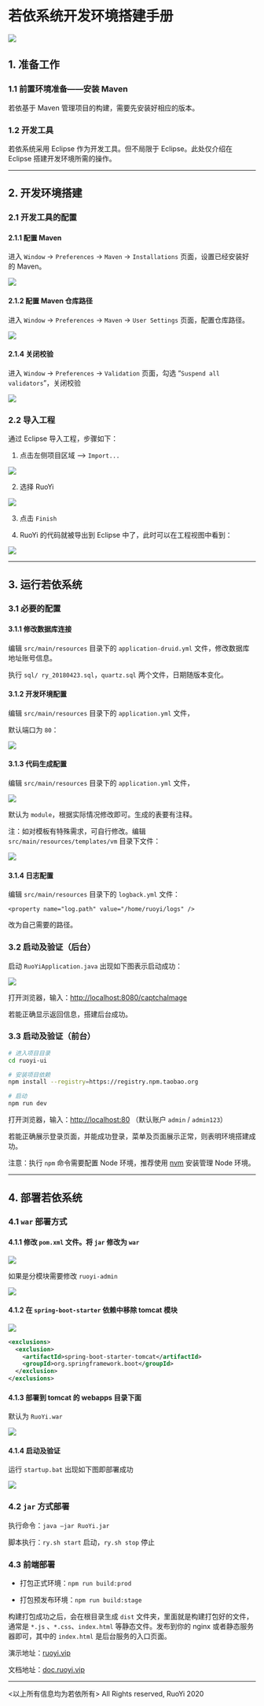 # 若依系统开发环境搭建手册

![](./assets/ruoyi.png)

## 1. 准备工作

### 1.1 前置环境准备——安装 Maven

若依基于 Maven 管理项目的构建，需要先安装好相应的版本。

### 1.2 开发工具

若依系统采用 Eclipse 作为开发工具。但不局限于 Eclipse。此处仅介绍在 Eclipse 搭建开发环境所需的操作。

---

## 2. 开发环境搭建

### 2.1 开发工具的配置

#### 2.1.1 配置 Maven

进入 `Window` -> `Preferences` -> `Maven` -> `Installations` 页面，设置已经安装好的 Maven。

![](./assets/eclipse-preferences-maven-installations.png)

#### 2.1.2 配置 Maven 仓库路径

进入 `Window` -> `Preferences` -> `Maven` -> `User Settings` 页面，配置仓库路径。

![](./assets/eclipse-preferences-maven-user-settings.png)

#### 2.1.4 关闭校验

进入 `Window` -> `Preferences` -> `Validation` 页面，勾选 “`Suspend all validators`”，关闭校验

![](./assets/eclipse-preferences-validation.png)

### 2.2 导入工程

通过 Eclipse 导入工程，步骤如下：

1. 点击左侧项目区域 —> `Import...`

![](./assets/eclipse-import.png)

2. 选择 RuoYi

![](./assets/eclipse-import-maven-projects.png)

3. 点击 `Finish`

4. RuoYi 的代码就被导出到 Eclipse 中了，此时可以在工程视图中看到：

![](./assets/eclipse-projects.png)

---

## 3. 运行若依系统

### 3.1 必要的配置

#### 3.1.1 修改数据库连接

编辑 `src/main/resources` 目录下的 `application-druid.yml` 文件，修改数据库地址账号信息。

执行 `sql/ ry_20180423.sql`，`quartz.sql` 两个文件，日期随版本变化。

#### 3.1.2 开发环境配置

编辑 `src/main/resources` 目录下的 `application.yml` 文件，

默认端口为 `80`：

![](./assets/server-port.png)


#### 3.1.3 代码生成配置

编辑 `src/main/resources` 目录下的 `application.yml` 文件，

![](./assets/package-name.png)

默认为 `module`，根据实际情况修改即可。生成的表要有注释。

注：如对模板有特殊需求，可自行修改。编辑 `src/main/resources/templates/vm` 目录下文件：

![](./assets/templates-vm.png)

#### 3.1.4 日志配置

编辑 `src/main/resources` 目录下的 `logback.yml` 文件：

`<property name="log.path" value="/home/ruoyi/logs" />`

改为自己需要的路径。

### 3.2 启动及验证（后台）

启动 `RuoYiApplication.java` 出现如下图表示启动成功：

![](./assets/ruo-yi-application.png)

打开浏览器，输入：[http://localhost:8080/captchaImage](http://localhost:8080/captchaImage)

若能正确显示返回信息，搭建后台成功。

### 3.3 启动及验证（前台）

```bash
# 进入项目目录
cd ruoyi-ui

# 安装项目依赖
npm install --registry=https://registry.npm.taobao.org

# 启动
npm run dev
```

打开浏览器，输入：[http://localhost:80](http://localhost:80) （默认账户 `admin` / `admin123`）

若能正确展示登录页面，并能成功登录，菜单及页面展示正常，则表明环境搭建成功。

注意：执行 `npm` 命令需要配置 Node 环境，推荐使用 [nvm](https://github.com/nvm-sh/nvm) 安装管理 Node 环境。

---

## 4. 部署若依系统

### 4.1 `war` 部署方式

#### 4.1.1 修改 `pom.xml` 文件。将 `jar` 修改为 `war`

![](./assets/jar-2-war.png)

如果是分模块需要修改 `ruoyi-admin`

![](./assets/ruoyi-admin.png)

#### 4.1.2 在 `spring-boot-starter` 依赖中移除 tomcat 模块

![](./assets/remove-tomcat.png)

```xml
<exclusions>
  <exclusion>
    <artifactId>spring-boot-starter-tomcat</artifactId>
    <groupId>org.springframework.boot</groupId>
  </exclusion>
</exclusions>
```

#### 4.1.3 部署到 tomcat 的 webapps 目录下面

默认为 `RuoYi.war`

![](./assets/tomcat-webapps.png)

#### 4.1.4 启动及验证

运行 `startup.bat` 出现如下图即部署成功

![](./assets/startup.png)

### 4.2 `jar` 方式部署

执行命令：`java –jar RuoYi.jar`

脚本执行：`ry.sh start` 启动，`ry.sh stop` 停止

### 4.3 前端部署

- 打包正式环境：`npm run build:prod`

- 打包预发布环境：`npm run build:stage`

构建打包成功之后，会在根目录生成 `dist` 文件夹，里面就是构建打包好的文件，通常是 `*.js` 、`*.css`、`index.html` 等静态文件。发布到你的 nginx 或者静态服务器即可，其中的 `index.html` 是后台服务的入口页面。

演示地址：[ruoyi.vip](ruoyi.vip)

文档地址：[doc.ruoyi.vip](doc.ruoyi.vip)

---

<以上所有信息均为若依所有>
All Rights reserved, RuoYi 2020
